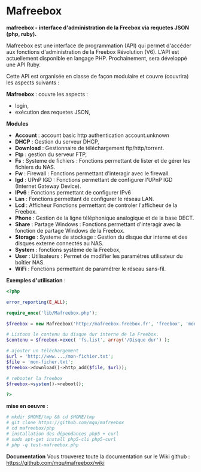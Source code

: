 Mafreebox
=========

**mafreebox - interface d'administration de la Freebox via requetes JSON (php, ruby).**

Mafreebox est une interface de programmation (API) qui permet d'accéder aux fonctions d'administration de la Freebox Révolution (V6).
L'API est actuellement disponible en langage PHP. Prochainement, sera développé une API Ruby.

Cette API est organisée en classe de façon modulaire et couvre (couvrira) les aspects suivants :

**Mafreebox** : couvre les aspects :
- login,
- exécution des requetes JSON,

**Modules**
- **Account** : account basic http authentication account.unknown
- **DHCP** : Gestion du serveur DHCP,
- **Download** : Gestionnaire de téléchargement ftp/http/torrent.
- **Ftp** : gestion du serveur FTP,
- **Fs** : Systeme de fichiers : Fonctions permettant de lister et de gérer les fichiers du NAS.
- **Fw** : Firewall : Fonctions permettant d'interagir avec le firewall.
- **Igd** : UPnP IGD : Fonctions permettant de configurer l'UPnP IGD (Internet Gateway Device).
- **IPv6** : Fonctions permettant de configurer IPv6
- **Lan** : Fonctions permettant de configurer le réseau LAN.
- **Lcd** : Afficheur Fonctions permettant de controler l'afficheur de la Freebox.
- **Phone** : Gestion de la ligne téléphonique analogique et de la base DECT.
- **Share** : Partage Windows : Fonctions permettant d'interagir avec la fonction de partage Windows de la Freebox.
- **Storage** : Systeme de stockage : Gestion du disque dur interne et des disques externe connectés au NAS.
- **System** : fonctions système de la Freebox,
- **User** : Utilisateurs : Permet de modifier les paramétres utilisateur du boîtier NAS.
- **WiFi** : Fonctions permettant de paramétrer le réseau sans-fil.


**Exemples d'utilisation** :
```php
<?php

error_reporting(E_ALL);

require_once('lib/Mafreebox.php');

$freebox = new Mafreebox('http://mafreebox.freebox.fr', 'freebox', 'mon.mdp');

# Listons le contenu du disque dur interne de la Freebox.
$contenu = $freebox->exec( 'fs.list', array('/Disque dur') );

# ajouter un téléchargement
$url = 'http://www..../mon-fichier.txt';
$file = 'mon-ficher.txt';
$freebox->download()->http_add($file, $url));

# rebooter la freebox
$freebox->system()->reboot();

?>
```
**mise en oeuvre** :

```bash
# mkdir $HOME/tmp && cd $HOME/tmp
# git clone https://github.com/mqu/mafreebox
# cd mafreebox/php
# installation des dépendances php5 + curl
# sudo apt-get install php5-cli php5-curl
# php -q test-mafreebox.php
```
**Documentation**
Vous trouverez toute la documentation sur le Wiki github : <https://github.com/mqu/mafreebox/wiki>
